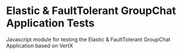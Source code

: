 # Elastic & FaultTolerant GroupChat Application Tests

Javascript module for testing the Elastic & FaultTolerant GroupChat Application based on VertX
